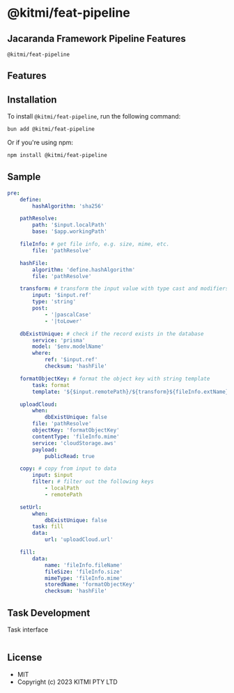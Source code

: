 # @kitmi/feat-pipeline

## Jacaranda Framework Pipeline Features

`@kitmi/feat-pipeline`

## Features

## Installation

To install `@kitmi/feat-pipeline`, run the following command:

```bash
bun add @kitmi/feat-pipeline
```

Or if you're using npm:

```bash
npm install @kitmi/feat-pipeline
```

## Sample

```yaml
pre:
    define:
        hashAlgorithm: 'sha256'

    pathResolve:
        path: '$input.localPath'
        base: '$app.workingPath'

    fileInfo: # get file info, e.g. size, mime, etc.
        file: 'pathResolve'

    hashFile:
        algorithm: 'define.hashAlgorithm'
        file: 'pathResolve'

    transform: # transform the input value with type cast and modifiers (validator/processor/activator)
        input: '$input.ref'
        type: 'string'
        post:
            - '|pascalCase'
            - '|toLower'

    dbExistUnique: # check if the record exists in the database
        service: 'prisma'
        model: '$env.modelName'
        where:
            ref: '$input.ref'
            checksum: 'hashFile'

    formatObjectKey: # format the object key with string template
        task: format
        template: '${$input.remotePath}/${transform}${fileInfo.extName}'

    uploadCloud:
        when:
            dbExistUnique: false
        file: 'pathResolve'
        objectKey: 'formatObjectKey'
        contentType: 'fileInfo.mime'
        service: 'cloudStorage.aws'
        payload:
            publicRead: true

    copy: # copy from input to data
        input: $input
        filter: # filter out the following keys
            - localPath
            - remotePath

    setUrl:
        when:
            dbExistUnique: false
        task: fill
        data:
            url: 'uploadCloud.url'

    fill:
        data:
            name: 'fileInfo.fileName'
            fileSize: 'fileInfo.size'
            mimeType: 'fileInfo.mime'
            storedName: 'formatObjectKey'
            checksum: 'hashFile'
```

## Task Development

Task interface

```

```

## License

-   MIT
-   Copyright (c) 2023 KITMI PTY LTD
